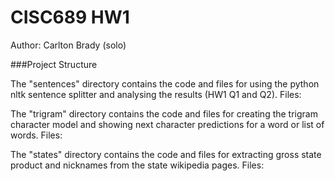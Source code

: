 # CISC689 HW1
Author: Carlton Brady (solo)


###Project Structure

The "sentences" directory contains the code and files for using the python nltk sentence splitter
and analysing the results (HW1 Q1 and Q2).
Files:

The "trigram" directory contains the code and files for creating the trigram character model and
showing next character predictions for a word or list of words.
Files:

The "states" directory contains the code and files for extracting gross state product and nicknames from the
state wikipedia pages.
Files: